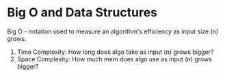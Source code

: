 # Big O and Data Structures
Big O - notation used to measure an algorithm's efficiency as input size (n) grows.
1. Time Complexity: How long does algo take as input (n) grows bigger?
2. Space Complexity: How much mem does algo use as input (n) grows bigger?
